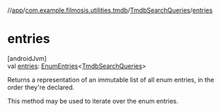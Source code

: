 //[app](../../../index.md)/[com.example.filmosis.utilities.tmdb](../index.md)/[TmdbSearchQueries](index.md)/[entries](entries.md)

# entries

[androidJvm]\
val [entries](entries.md): [EnumEntries](https://kotlinlang.org/api/latest/jvm/stdlib/kotlin.enums/-enum-entries/index.html)&lt;[TmdbSearchQueries](index.md)&gt;

Returns a representation of an immutable list of all enum entries, in the order they're declared.

This method may be used to iterate over the enum entries.
